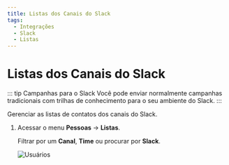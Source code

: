 ```yaml
---
title: Listas dos Canais do Slack
tags:
  - Integrações
  - Slack
  - Listas
---
```

# Listas dos Canais do Slack

::: tip Campanhas para o Slack
Você pode enviar normalmente campanhas tradicionais com trilhas de conhecimento para o seu ambiente do Slack.
:::

Gerenciar as listas de contatos dos canais do Slack.

1. Acessar o menu **Pessoas** -> **Listas**.

   Filtrar por um **Canal**, **Time** ou procurar por **Slack**.

   ![Usuários](https://cdn.phishx.io/phishx-docs/images/phishx_integrations_slack_import_lists_01.webp)
